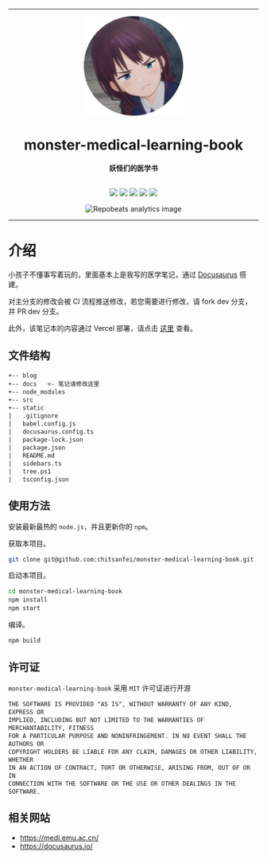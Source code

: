 <div align="center">
    <hr>
    <img src="./static/img/humor.png" height="200" alt="sekai-voice-fetch"> 
    <h1>monster-medical-learning-book</h1>
    <b>妖怪们的医学书</b>
</div>

<br>

<p align="center">
    <a href="https://github.com/chitsanfei/monster-medical-learning-book/issues"><img src="https://img.shields.io/github/issues/chitsanfei/monster-medical-learning-book"></a>
    <a href="https://github.com/chitsanfei/monster-medical-learning-book/forks"><img src="https://img.shields.io/github/forks/chitsanfei/monster-medical-learning-book"></a>
    <a href="https://github.com/chitsanfei/monster-medical-learning-book"><img src="https://img.shields.io/github/stars/chitsanfei/monster-medical-learning-book"></a>
    <a href="https://github.com/chitsanfei/monster-medical-learning-book/blob/main/LICENSE"><img src="https://img.shields.io/github/license/chitsanfei/monster-medical-learning-book"></a>
    <a href="https://github.com/chitsanfei/monster-medical-learning-book"><img src="https://img.shields.io/github/commit-activity/t/chitsanfei/monster-medical-learning-book"></a>
</p>

<div align="center">
    <img src="https://repobeats.axiom.co/api/embed/6e052532434e86c4c747d06ce3edd82f365646ab.svg" alt="Repobeats analytics image">
</div>


---

# 介绍

小孩子不懂事写着玩的，里面基本上是我写的医学笔记，通过 [Docusaurus](https://docusaurus.io/) 搭建。

对主分支的修改会被 CI 流程推送修改，若您需要进行修改，请 fork dev 分支，并 PR dev 分支。

此外，该笔记本的内容通过 Vercel 部署，请点击 [这里](https://medi.emu.ac.cn/) 查看。

## 文件结构

```
+-- blog
+-- docs   <- 笔记请修改这里
+-- node_modules
+-- src
+-- static
|   .gitignore
|   babel.config.js
|   docusaurus.config.ts
|   package-lock.json
|   package.json
|   README.md
|   sidebars.ts
|   tree.ps1
|   tsconfig.json
```

## 使用方法

安装最新最热的 `node.js`，并且更新你的 `npm`。

获取本项目。

```bash
git clone git@github.com:chitsanfei/monster-medical-learning-book.git
```

启动本项目。

```bash
cd monster-medical-learning-book
npm install
npm start
```

编译。
```bash
npm build
```

## 许可证

`monster-medical-learning-book` 采用 `MIT` 许可证进行开源

```text
THE SOFTWARE IS PROVIDED "AS IS", WITHOUT WARRANTY OF ANY KIND, EXPRESS OR
IMPLIED, INCLUDING BUT NOT LIMITED TO THE WARRANTIES OF MERCHANTABILITY, FITNESS
FOR A PARTICULAR PURPOSE AND NONINFRINGEMENT. IN NO EVENT SHALL THE AUTHORS OR
COPYRIGHT HOLDERS BE LIABLE FOR ANY CLAIM, DAMAGES OR OTHER LIABILITY, WHETHER
IN AN ACTION OF CONTRACT, TORT OR OTHERWISE, ARISING FROM, OUT OF OR IN
CONNECTION WITH THE SOFTWARE OR THE USE OR OTHER DEALINGS IN THE SOFTWARE.
```

## 相关网站
- https://medi.emu.ac.cn/
- https://docusaurus.io/